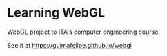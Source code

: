 # Learning WebGL

WebGL project to ITA's computer engineering course.

See it at https://guimafelipe.github.io/webgl
